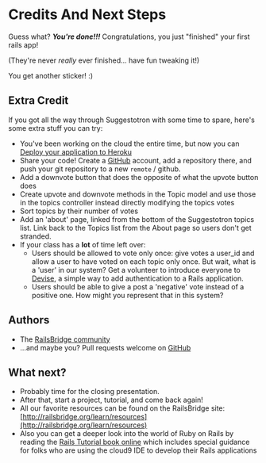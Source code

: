 # Credits And Next Steps

Guess what? ***You're done!!!*** Congratulations, you just "finished" your first rails app!

(They're never *really* ever finished... have fun tweaking it!)

You get another sticker! :)

## Extra Credit
If you got all the way through Suggestotron with some time to spare, here's some extra stuff you can try:


* You've been working on the cloud the entire time, but now you can [Deploy your application to Heroku](deploy_to_heroku.md)
* Share your code! Create a [GitHub](https://github.com/) account, add a repository there, and push your git repository to a new `remote` / github.
* Add a downvote button that does the opposite of what the upvote button does
* Create upvote and downvote methods in the Topic model and use those in the topics controller instead directly modifying the topics votes
* Sort topics by their number of votes
* Add an 'about' page, linked from the bottom of the Suggestotron topics list. Link back to the Topics list from the About page so users don't get stranded.
* If your class has a __lot__ of time left over:
  * Users should be allowed to vote only once: give votes a user_id and allow a user to have voted on each topic only once. But wait, what is a 'user' in our system? Get a volunteer to introduce everyone to [Devise](https://github.com/plataformatec/devise), a simple way to add authentication to a Rails application.
  * Users should be able to give a post a 'negative' vote instead of a positive one. How might you represent that in this system?

## Authors
* The [RailsBridge community](https://github.com/railsbridge/docs/graphs/contributors)
* ...and maybe you? Pull requests welcome on [GitHub](https://github.com/railsbridge/docs)

## What next?
* Probably time for the closing presentation.
* After that, start a project, tutorial, and come back again!
* All our favorite resources can be found on the RailsBridge site: [http://railsbridge.org/learn/resources](http://railsbridge.org/learn/resources)
* Also you can get a deeper look into the world of Ruby on Rails by reading the [Rails Tutorial book online](https://www.railstutorial.org/book/) which includes special guidance for folks who are using the cloud9 IDE to develop their Rails applications
